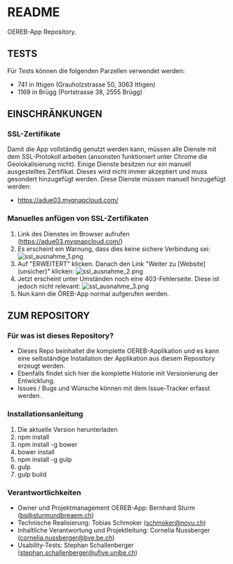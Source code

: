 # README #

OEREB-App Repository.

## TESTS ##
Für Tests können die folgenden Parzellen verwendet werden:

* 741 in Ittigen (Grauholzstrasse 50, 3063 Ittigen)
* 1169 in Brügg (Portstrasse 38, 2555 Brügg)

## EINSCHRÄNKUNGEN ##
### SSL-Zertifikate ###
Damit die App vollständig genutzt werden kann, müssen alle Dienste mit dem SSL-Protokoll arbeiten (ansonsten funktioniert unter Chrome die Geolokalisierung nicht). Einige Dienste besitzen nur ein manuell ausgestelltes Zertifikat. Dieses wird nicht immer akzeptiert und muss gesondert hinzugefügt werden. Diese Dienste müssen manuell hinzugefügt werden:

* https://adue03.myqnapcloud.com/

### Manuelles anfügen von SSL-Zertifikaten ###
1. Link des Dienstes im Browser aufrufen (https://adue03.myqnapcloud.com/)
2. Es erscheint ein Warnung, dass dies keine sichere Verbindung sei:
![ssl_ausnahme_1.png](https://bitbucket.org/repo/kbojGq/images/832371156-ssl_ausnahme_1.png)
3. Auf "ERWEITERT" klicken. Danach den Link "Weiter zu [Website] (unsicher)" klicken:
![ssl_ausnahme_2.png](https://bitbucket.org/repo/kbojGq/images/3186890283-ssl_ausnahme_2.png)
4. Jetzt erscheint unter Umständen noch eine 403-Fehlerseite. Diese ist jedoch nicht relevant:
![ssl_ausnahme_3.png](https://bitbucket.org/repo/kbojGq/images/1727280335-ssl_ausnahme_3.png) 
5. Nun kann die ÖREB-App normal aufgerufen werden.

## ZUM REPOSITORY ##
### Für was ist dieses Repository? ###

* Dieses Repo beinhaltet die komplette OEREB-Applikation und es kann eine selbständige Installation der Applikation aus diesem Repository erzeugt werden.
* Ebenfalls findet sich hier die komplette Historie mit Versionierung der Entwicklung. 
* Issues / Bugs und Wünsche können mit dem Issue-Tracker erfasst werden.

### Installationsanleitung ###

1. Die aktuelle Version herunterladen
2. npm install
3. npm install -g bower
4. bower install
5. npm install -g gulp
6. gulp
7. gulp build

### Verantwortlichkeiten ###

* Owner und Projektmanagement OEREB-App: Bernhard Sturm (bs@sturmundbreaem.ch)
* Technische Realisierung: Tobias Schmoker (schmoker@novu.ch)
* Inhaltliche Verantwortung und Projektleitung: Cornelia Nussberger (cornelia.nussberger@bve.be.ch)
* Usability-Tests: Stephan Schallenberger (stephan.schallenberger@ufive.unibe.ch)
